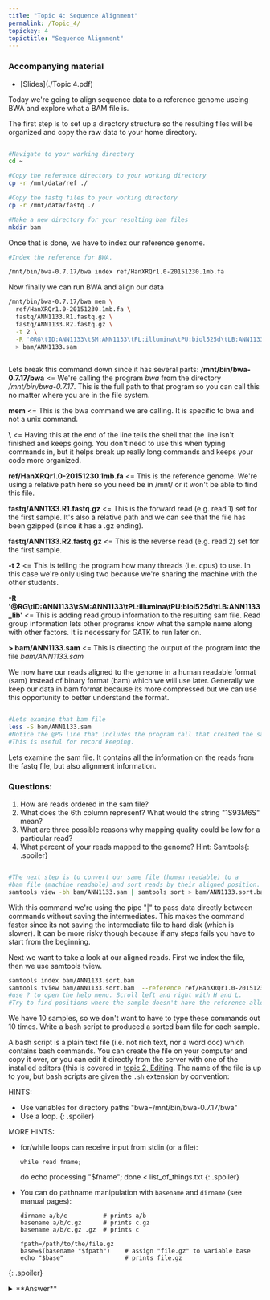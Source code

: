 ```yaml
---
title: "Topic 4: Sequence Alignment"
permalink: /Topic_4/
topickey: 4
topictitle: "Sequence Alignment"
---
```


### Accompanying material

* [Slides](./Topic 4.pdf)


Today we're going to align sequence data to a reference genome useing BWA and explore what a BAM file is.

The first step is to set up a directory structure so the resulting files will be organized and copy the raw data to your home directory.

```bash

#Navigate to your working directory
cd ~

#Copy the reference directory to your working directory
cp -r /mnt/data/ref ./

#Copy the fastq files to your working directory
cp -r /mnt/data/fastq ./

#Make a new directory for your resulting bam files
mkdir bam

```
Once that is done, we have to index our reference genome.

```bash
#Index the reference for BWA. 

/mnt/bin/bwa-0.7.17/bwa index ref/HanXRQr1.0-20151230.1mb.fa

```
Now finally we can run BWA and align our data
```bash
/mnt/bin/bwa-0.7.17/bwa mem \
  ref/HanXRQr1.0-20151230.1mb.fa \
  fastq/ANN1133.R1.fastq.gz \
  fastq/ANN1133.R2.fastq.gz \
  -t 2 \
  -R '@RG\tID:ANN1133\tSM:ANN1133\tPL:illumina\tPU:biol525d\tLB:ANN1133_lib' \
  > bam/ANN1133.sam
  
```
Lets break this command down since it has several parts:
**/mnt/bin/bwa-0.7.17/bwa** <= We're calling the program _bwa_ from the directory _/mnt/bin/bwa-0.7.17_. This is the full path to that program so you can call this no matter where you are in the file system.

**mem** <= This is the bwa command we are calling. It is specific to bwa and not a unix command.

**\\** <= Having this at the end of the line tells the shell that the line isn't finished and keeps going. You don't need to use this when typing commands in, but it helps break up really long commands and keeps your code more organized.

**ref/HanXRQr1.0-20151230.1mb.fa** <= This is the reference genome. We're using a relative path here so you need be in /mnt/<USERNAME> or it won't be able to find this file.
  
**fastq/ANN1133.R1.fastq.gz** <= This is the forward read (e.g. read 1)  set for the first sample. It's also a relative path and we can see that the file has been gzipped (since it has a .gz ending).

**fastq/ANN1133.R2.fastq.gz** <= This is the reverse read (e.g. read 2)  set for the first sample.
  
**-t 2** <= This is telling the program how many threads (i.e. cpus) to use. In this case we're only using two because we're sharing the machine with the other students.

**-R '@RG\tID:ANN1133\tSM:ANN1133\tPL:illumina\tPU:biol525d\tLB:ANN1133_lib'** <= This is adding read group information to the resulting sam file. Read group information lets other programs know what the sample name along with other factors. It is necessary for GATK to run later on.

**> bam/ANN1133.sam** <= This is directing the output of the program into the file _bam/ANN1133.sam_

We now have our reads aligned to the genome in a human readable format (sam) instead of binary format (bam) which we will use later. Generally we keep our data in bam format because its more compressed but we can use this opportunity to better understand the format. 

```bash

#Lets examine that bam file
less -S bam/ANN1133.sam
#Notice the @PG line that includes the program call that created the sam file. 
#This is useful for record keeping.

```
Lets examine the sam file. It contains all the information on the reads from the fastq file, but also alignment information. 
### Questions:
1. How are reads ordered in the sam file? 
2. What does the 6th column represent? What would the string "1S93M6S" mean?
3. What are three possible reasons why mapping quality could be low for a particular read?
4. What percent of your reads mapped to the genome? Hint: <span>Samtools</span>{: .spoiler}

```bash

#The next step is to convert our same file (human readable) to a 
#bam file (machine readable) and sort reads by their aligned position.
samtools view -bh bam/ANN1133.sam | samtools sort > bam/ANN1133.sort.bam 
```
With this command we're using the pipe "|" to pass data directly between commands without saving the intermediates. This makes the command faster since its not saving the intermediate file to hard disk (which is slower). It can be more risky though because if any steps fails you have to start from the beginning. 


Next we want to take a look at our aligned reads. First we index the file, then we use samtools tview.
```bash
samtools index bam/ANN1133.sort.bam  
samtools tview bam/ANN1133.sort.bam  --reference ref/HanXRQr1.0-20151230.1mb.fa
#use ? to open the help menu. Scroll left and right with H and L. 
#Try to find positions where the sample doesn't have the reference allele. 
```





We have 10 samples, so we don't want to have to type these commands out 10 times. Write a bash script to produced a sorted bam file for each sample.

A bash script is a plain text file (i.e. not rich text, nor a word doc) which contains bash commands. You can create the file on your computer and copy it over, or you can edit it directly from the server with one of the installed editors (this is covered in [topic 2, Editing](../Topic_2/#editing). The name of the file is up to you, but bash scripts are given the `.sh` extension by convention:

HINTS:
  * Use variables for directory paths "bwa=/mnt/bin/bwa-0.7.17/bwa"
  * Use a loop.
  {: .spoiler}

MORE HINTS:
  * for/while loops can receive input from stdin (or a file):

        while read fname;
	  do echo processing "$fname";
	done < list_of_things.txt
  {: .spoiler}

  * You can do pathname manipulation with `basename` and `dirname` (see manual pages):

    ```
    dirname a/b/c          # prints a/b
    basename a/b/c.gz      # prints c.gz
    basename a/b/c.gz .gz  # prints c

    fpath=/path/to/the/file.gz
    base=$(basename "$fpath")    # assign "file.gz" to variable base
    echo "$base"                 # prints file.gz
    ```
  {: .spoiler}

<details>
<summary markdown="span">**Answer**
</summary>
```bash
  #First set up variable names
  bam=~/bam
  fastq=~/fastq 
  bwa=/mnt/bin/bwa-0.7.17/bwa 
  ref_file=~/ref/HanXRQr1.0-20151230.1mb.fa
  
  #Then get a list of sample names, without suffixes    
  ls $fastq | grep R1.fastq.gz | sed s/.R1.fastq.gz//g > $bam/samplelist.txt
    
  #Then loop through the samples   
  while read name  
  do  
    $bwa mem \     
    -R "@RG\tID:$name\tSM:$name\tPL:ILLUMINA" \
    $ref_file \          
    $fastq/$name.R1.fastq.gz \
    $fastq/$name.R2.fastq.gz \
    -t 1 > $bam/$name.sam;
           
    samtools view -bh $bam/$name.sam |\
    samtools sort > $bam/$name.sort.bam;
    samtools index $bam/$name.sort.bam
  done < $bam/samplelist.txt
```
</details>

After your final bam files are created, and you've checked that they look good, you should remove intermediate files to save space. You can build file removal into your bash scripts, but it is often helpful to only add that in once the script works. It's hard to troubleshoot a failed script if it deletes everything as it goes. 
### By topic 7, you should have created cleaned bam files for all samples.

## Daily assignments
1. Is an alignment with a higher percent of mapped reads always better than one with a lower percent? Why or why not?
2. I want to reduce the percent of incorrectly mapped reads when using BWA. What setting or settings should I change in BWA?
3. What are two ways that could be used to evaluate which aligner is best?

